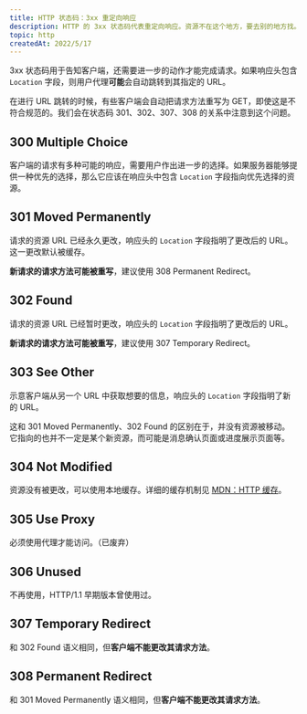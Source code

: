```yaml
---
title: HTTP 状态码：3xx 重定向响应
description: HTTP 的 3xx 状态码代表重定向响应。资源不在这个地方，要去别的地方找。
topic: http
createdAt: 2022/5/17
---
```


3xx 状态码用于告知客户端，还需要进一步的动作才能完成请求。如果响应头包含 `Location` 字段，则用户代理**可能**会自动跳转到其指定的 URL。

在进行 URL 跳转的时候，有些客户端会自动把请求方法重写为 GET，即使这是不符合规范的。我们会在状态码 301、302、307、308 的关系中注意到这个问题。

## 300 Multiple Choice

客户端的请求有多种可能的响应，需要用户作出进一步的选择。如果服务器能够提供一种优先的选择，那么它应该在响应头中包含 `Location` 字段指向优先选择的资源。

## 301 Moved Permanently

请求的资源 URL 已经永久更改，响应头的 `Location` 字段指明了更改后的 URL。这一更改默认被缓存。

**新请求的请求方法可能被重写**，建议使用 308 Permanent Redirect。

## 302 Found

请求的资源 URL 已经暂时更改，响应头的 `Location` 字段指明了更改后的 URL。

**新请求的请求方法可能被重写**，建议使用 307 Temporary Redirect。

## 303 See Other

示意客户端从另一个 URL 中获取想要的信息，响应头的 `Location` 字段指明了新的 URL。

这和 301 Moved Permanently、302 Found 的区别在于，并没有资源被移动。它指向的也并不一定是某个新资源，而可能是消息确认页面或进度展示页面等。

## 304 Not Modified

资源没有被更改，可以使用本地缓存。详细的缓存机制见 [MDN：HTTP 缓存](https://developer.mozilla.org/zh-CN/docs/Web/HTTP/Caching)。

## 305 Use Proxy

必须使用代理才能访问。（已废弃）

## 306 Unused

不再使用，HTTP/1.1 早期版本曾使用过。

## 307 Temporary Redirect

和 302 Found 语义相同，但**客户端不能更改其请求方法**。

## 308 Permanent Redirect

和 301 Moved Permanently 语义相同，但**客户端不能更改其请求方法**。
